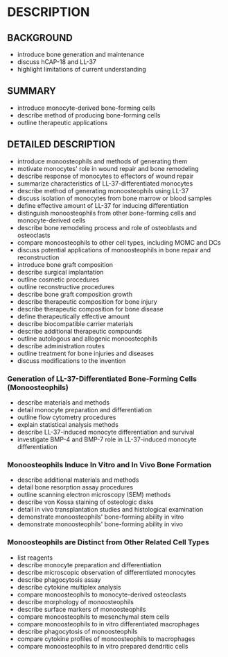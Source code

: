 # DESCRIPTION

## BACKGROUND

- introduce bone generation and maintenance
- discuss hCAP-18 and LL-37
- highlight limitations of current understanding

## SUMMARY

- introduce monocyte-derived bone-forming cells
- describe method of producing bone-forming cells
- outline therapeutic applications

## DETAILED DESCRIPTION

- introduce monoosteophils and methods of generating them
- motivate monocytes' role in wound repair and bone remodeling
- describe response of monocytes to effectors of wound repair
- summarize characteristics of LL-37-differentiated monocytes
- describe method of generating monoosteophils using LL-37
- discuss isolation of monocytes from bone marrow or blood samples
- define effective amount of LL-37 for inducing differentiation
- distinguish monoosteophils from other bone-forming cells and monocyte-derived cells
- describe bone remodeling process and role of osteoblasts and osteoclasts
- compare monoosteophils to other cell types, including MOMC and DCs
- discuss potential applications of monoosteophils in bone repair and reconstruction
- introduce bone graft composition
- describe surgical implantation
- outline cosmetic procedures
- outline reconstructive procedures
- describe bone graft composition growth
- describe therapeutic composition for bone injury
- describe therapeutic composition for bone disease
- define therapeutically effective amount
- describe biocompatible carrier materials
- describe additional therapeutic compounds
- outline autologous and allogenic monoosteophils
- describe administration routes
- outline treatment for bone injuries and diseases
- discuss modifications to the invention

### Generation of LL-37-Differentiated Bone-Forming Cells (Monoosteophils)

- describe materials and methods
- detail monocyte preparation and differentiation
- outline flow cytometry procedures
- explain statistical analysis methods
- describe LL-37-induced monocyte differentiation and survival
- investigate BMP-4 and BMP-7 role in LL-37-induced monocyte differentiation

### Monoosteophils Induce In Vitro and In Vivo Bone Formation

- describe additional materials and methods
- detail bone resorption assay procedures
- outline scanning electron microscopy (SEM) methods
- describe von Kossa staining of osteologic disks
- detail in vivo transplantation studies and histological examination
- demonstrate monoosteophils' bone-forming ability in vitro
- demonstrate monoosteophils' bone-forming ability in vivo

### Monoosteophils are Distinct from Other Related Cell Types

- list reagents
- describe monocyte preparation and differentiation
- describe microscopic observation of differentiated monocytes
- describe phagocytosis assay
- describe cytokine multiplex analysis
- compare monoosteophils to monocyte-derived osteoclasts
- describe morphology of monoosteophils
- describe surface markers of monoosteophils
- compare monoosteophils to mesenchymal stem cells
- compare monoosteophils to in vitro differentiated macrophages
- describe phagocytosis of monoosteophils
- compare cytokine profiles of monoosteophils to macrophages
- compare monoosteophils to in vitro prepared dendritic cells

